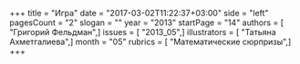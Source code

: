 +++
title = "Игра"
date = "2017-03-02T11:22:37+03:00"
side = "left"
pagesCount = "2"
slogan = ""
year = "2013"
startPage = "14"
authors = [ "Григорий Фельдман",]
issues = [ "2013_05",]
illustrators = [ "Татьяна Ахметгалиева",]
month = "05"
rubrics = [ "Математические сюрпризы",]
+++
